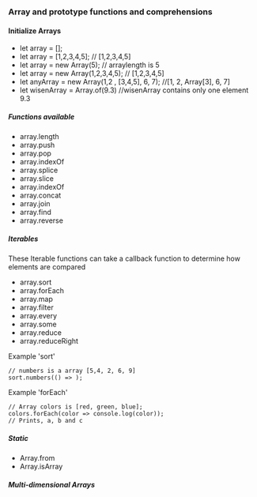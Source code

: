 
### Array and prototype functions and comprehensions

#### Initialize Arrays
* let array = [];
* let array = [1,2,3,4,5];  // [1,2,3,4,5]
* let array = new Array(5); // arraylength is 5
* let array = new Array(1,2,3,4,5);  // [1,2,3,4,5]
* let anyArray = new Array(1,2 , [3,4,5], 6, 7);  //[1, 2, Array[3], 6, 7]
* let wisenArray = Array.of(9.3) //wisenArray contains only one element 9.3



##### Functions available #####
* array.length
* array.push
* array.pop
* array.indexOf
* array.splice
* array.slice
* array.indexOf
* array.concat
* array.join
* array.find
* array.reverse


##### Iterables #####
These Iterable functions can take a callback function to determine how elements are compared
* array.sort
* array.forEach
* array.map
* array.filter
* array.every
* array.some
* array.reduce
* array.reduceRight

Example 'sort'
````
// numbers is a array [5,4, 2, 6, 9]
sort.numbers(() => );

````

Example 'forEach'
````
// Array colors is [red, green, blue];
colors.forEach(color => console.log(color));
// Prints, a, b and c
````

##### Static #####
* Array.from
* Array.isArray

##### Multi-dimensional Arrays #####
